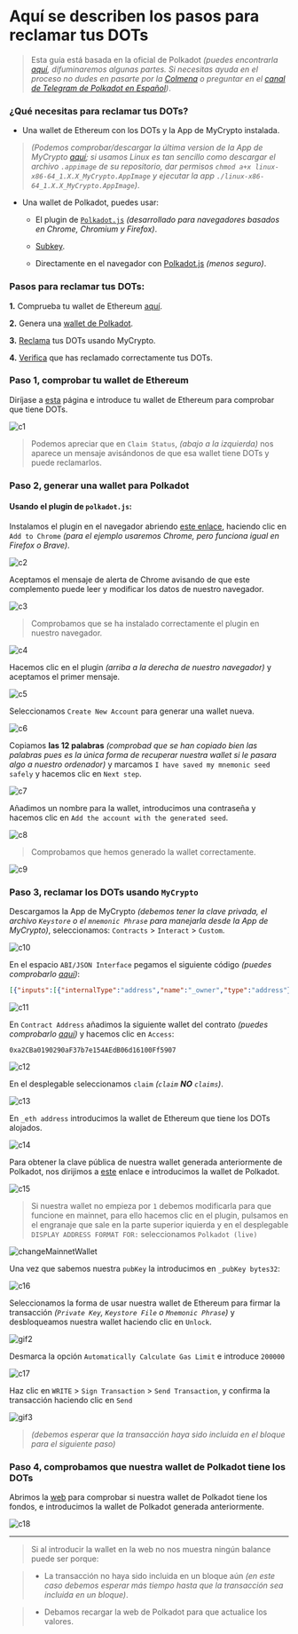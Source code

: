 # Aquí se describen los pasos para reclamar tus DOTs

> Esta guía está basada en la oficial de Polkadot _(puedes encontrarla [aquí](https://claims.polkadot.network/), difuminaremos algunas partes. Si necesitas ayuda en el proceso no dudes en pasarte por la [Colmena](https://www.colmenalabs.org/) o preguntar en el [canal de Telegram de Polkadot en Español](https://t.me/polkadotespanol))_.

### ¿Qué necesitas para reclamar tus DOTs?

- Una wallet de Ethereum con los DOTs y la App de MyCrypto instalada.

> _(Podemos comprobar/descargar la última version de la App de MyCrypto [aquí](https://github.com/MyCryptoHQ/MyCrypto/releases); si usamos Linux es tan sencillo como descargar el archivo `.appimage` de su repositorio, dar permisos `chmod a+x linux-x86-64_1.X.X_MyCrypto.AppImage` y ejecutar la app `./linux-x86-64_1.X.X_MyCrypto.AppImage`)_.

- Una wallet de Polkadot, puedes usar:

    -  El plugin de [`Polkadot.js`](https://chrome.google.com/webstore/detail/polkadot%7Bjs%7D-extension/mopnmbcafieddcagagdcbnhejhlodfdd?hl=en) _(desarrollado para navegadores basados en Chrome, Chromium y Firefox)_.

    - [Subkey](https://github.com/paritytech/substrate/tree/master/bin/utils/subkey).

    - Directamente en el navegador con [Polkadot.js](https://polkadot.js.org/apps/) _(menos seguro)_.

### Pasos para reclamar tus DOTs:

**1.** Comprueba tu wallet de Ethereum [aquí](https://claims.polkadot.network/#verify-ethereum-address).

**2.** Genera una [wallet de Polkadot](https://claims.polkadot.network/#wallet-create).

**3.** [Reclama](https://claims.polkadot.network/#claim-process) tus DOTs usando MyCrypto.

**4.** [Verifica](https://claims.polkadot.network/#claim-verify) que has reclamado correctamente tus DOTs.

### Paso 1, comprobar tu wallet de Ethereum

Diríjase a [esta](https://claims.polkadot.network/#verify-ethereum-address) página e introduce tu wallet de Ethereum para comprobar que tiene DOTs.

![c1](images/polkadot/c1.png)

> Podemos apreciar que en `Claim Status`, _(abajo a la izquierda)_ nos aparece un mensaje avisándonos de que esa wallet tiene DOTs y puede reclamarlos.

### Paso 2, generar una wallet para Polkadot

#### Usando el plugin de `polkadot.js`:

Instalamos el plugin en el navegador abriendo [este enlace](https://chrome.google.com/webstore/detail/polkadot%7Bjs%7D-extension/mopnmbcafieddcagagdcbnhejhlodfdd?hl=en), haciendo clic en `Add to Chrome` _(para el ejemplo usaremos Chrome, pero funciona igual en Firefox o Brave)_.

![c2](images/polkadot/c2.png)

Aceptamos el mensaje de alerta de Chrome avisando de que este complemento puede leer y modificar los datos de nuestro navegador.

![c3](images/polkadot/c3.png)

> Comprobamos que se ha instalado correctamente el plugin en nuestro navegador.

![c4](images/polkadot/c4.png)

Hacemos clic en el plugin _(arriba a la derecha de nuestro navegador)_ y aceptamos el primer mensaje.

![c5](images/polkadot/c5.png)

Seleccionamos `Create New Account` para generar una wallet nueva.

![c6](images/polkadot/c6.png)

Copiamos **las 12 palabras** _(comprobad que se han copiado bien las palabras pues es la única forma de recuperar nuestra wallet si le pasara algo a nuestro ordenador)_ y marcamos `I have saved my mnemonic seed safely` y hacemos clic en `Next step`.

![c7](images/polkadot/c7.png)

Añadimos un nombre para la wallet, introducimos una contraseña y hacemos clic en `Add the account with the generated seed`.

![c8](images/polkadot/c8.png)

> Comprobamos que hemos generado la wallet correctamente.

![c9](images/polkadot/c9.png)

### Paso 3, reclamar los DOTs usando `MyCrypto`

Descargamos la App de MyCrypto _(debemos tener la clave privada, el archivo `Keystore` o el `mnemonic Phrase` para manejarla desde la App de MyCrypto)_, seleccionamos:
 `Contracts` > `Interact` > `Custom`.

![c10](images/polkadot/c10.png)

En el espacio `ABI/JSON Interface` pegamos el siguiente código _(puedes comprobarlo [aquí](https://claims.polkadot.network/#wallet-create))_:

```json
[{"inputs":[{"internalType":"address","name":"_owner","type":"address"},{"internalType":"address","name":"_allocations","type":"address"},{"internalType":"uint256","name":"_setUpDelay","type":"uint256"}],"payable":false,"stateMutability":"nonpayable","type":"constructor"},{"anonymous":false,"inputs":[{"indexed":true,"internalType":"address","name":"original","type":"address"},{"indexed":true,"internalType":"address","name":"amendedTo","type":"address"}],"name":"Amended","type":"event","signature":"0x385f6a4b73038a5f14e3482732f99dde086b6fd0930af57604250b72726f4392"},{"anonymous":false,"inputs":[{"indexed":true,"internalType":"address","name":"eth","type":"address"},{"indexed":true,"internalType":"bytes32","name":"dot","type":"bytes32"},{"indexed":true,"internalType":"uint256","name":"idx","type":"uint256"}],"name":"Claimed","type":"event","signature":"0x9b01158d4bc10c112ba32b5240cda97e49e2eb86021f03f6a0f460342ac4dfda"},{"anonymous":false,"inputs":[{"indexed":true,"internalType":"address","name":"eth","type":"address"},{"indexed":true,"internalType":"uint256","name":"idx","type":"uint256"}],"name":"IndexAssigned","type":"event","signature":"0xfe8e0f7f7b06a0461a35a3efd185ab04bf2c1b47d74ced0ad04fc5dda048d4aa"},{"anonymous":false,"inputs":[{"indexed":true,"internalType":"bytes32","name":"pubkey","type":"bytes32"},{"indexed":false,"internalType":"uint256","name":"newTotal","type":"uint256"}],"name":"InjectedSaleAmount","type":"event","signature":"0x572e24c41e0a8fb122e74d5ae46960a12d21bc621ae05d27b56958e46dab916c"},{"anonymous":false,"inputs":[{"indexed":true,"internalType":"address","name":"old","type":"address"},{"indexed":true,"internalType":"address","name":"current","type":"address"}],"name":"NewOwner","type":"event","signature":"0x70aea8d848e8a90fb7661b227dc522eb6395c3dac71b63cb59edd5c9899b2364"},{"anonymous":false,"inputs":[{"indexed":true,"internalType":"address","name":"eth","type":"address"},{"indexed":false,"internalType":"uint256","name":"amount","type":"uint256"}],"name":"Vested","type":"event","signature":"0x00d5958799b183a7b738d3ad5e711305293dd5076a37a4e3b7e6611dea6114f3"},{"anonymous":false,"inputs":[{"indexed":true,"internalType":"address","name":"eth","type":"address"},{"indexed":false,"internalType":"uint256","name":"newTotal","type":"uint256"}],"name":"VestedIncreased","type":"event","signature":"0xddd46b2454e8e8195e43bab9d77da6c175cf57feab9936752d696f980bd22f5c"},{"constant":true,"inputs":[],"name":"UINT_MAX","outputs":[{"internalType":"uint256","name":"","type":"uint256"}],"payable":false,"stateMutability":"view","type":"function","signature":"0x782d2b53"},{"constant":true,"inputs":[],"name":"allocationIndicator","outputs":[{"internalType":"contract FrozenToken","name":"","type":"address"}],"payable":false,"stateMutability":"view","type":"function","signature":"0x1db2bbe8"},{"constant":true,"inputs":[{"internalType":"address","name":"","type":"address"}],"name":"amended","outputs":[{"internalType":"address","name":"","type":"address"}],"payable":false,"stateMutability":"view","type":"function","signature":"0xedd83104"},{"constant":true,"inputs":[{"internalType":"uint256","name":"","type":"uint256"}],"name":"claimed","outputs":[{"internalType":"address","name":"","type":"address"}],"payable":false,"stateMutability":"view","type":"function","signature":"0xdbe7e3bd"},{"constant":true,"inputs":[{"internalType":"address","name":"","type":"address"}],"name":"claims","outputs":[{"internalType":"uint256","name":"index","type":"uint256"},{"internalType":"bytes32","name":"pubKey","type":"bytes32"},{"internalType":"bool","name":"hasIndex","type":"bool"},{"internalType":"uint256","name":"vested","type":"uint256"}],"payable":false,"stateMutability":"view","type":"function","signature":"0xc6788bdd"},{"constant":true,"inputs":[{"internalType":"bytes32","name":"","type":"bytes32"},{"internalType":"uint256","name":"","type":"uint256"}],"name":"claimsForPubkey","outputs":[{"internalType":"address","name":"","type":"address"}],"payable":false,"stateMutability":"view","type":"function","signature":"0x11fb3de1"},{"constant":true,"inputs":[],"name":"endSetUpDelay","outputs":[{"internalType":"uint256","name":"","type":"uint256"}],"payable":false,"stateMutability":"view","type":"function","signature":"0xd2c41b57"},{"constant":true,"inputs":[],"name":"nextIndex","outputs":[{"internalType":"uint256","name":"","type":"uint256"}],"payable":false,"stateMutability":"view","type":"function","signature":"0xfc7e9c6f"},{"constant":true,"inputs":[],"name":"owner","outputs":[{"internalType":"address","name":"","type":"address"}],"payable":false,"stateMutability":"view","type":"function","signature":"0x8da5cb5b"},{"constant":true,"inputs":[{"internalType":"bytes32","name":"","type":"bytes32"}],"name":"saleAmounts","outputs":[{"internalType":"uint256","name":"","type":"uint256"}],"payable":false,"stateMutability":"view","type":"function","signature":"0x42ac39a8"},{"constant":false,"inputs":[{"internalType":"address","name":"_new","type":"address"}],"name":"setOwner","outputs":[],"payable":false,"stateMutability":"nonpayable","type":"function","signature":"0x13af4035"},{"constant":false,"inputs":[{"internalType":"address[]","name":"_origs","type":"address[]"},{"internalType":"address[]","name":"_amends","type":"address[]"}],"name":"amend","outputs":[],"payable":false,"stateMutability":"nonpayable","type":"function","signature":"0x63aa56b1"},{"constant":false,"inputs":[{"internalType":"address[]","name":"_eths","type":"address[]"},{"internalType":"uint256[]","name":"_vestingAmts","type":"uint256[]"}],"name":"setVesting","outputs":[],"payable":false,"stateMutability":"nonpayable","type":"function","signature":"0xc3496529"},{"constant":false,"inputs":[{"internalType":"address[]","name":"_eths","type":"address[]"},{"internalType":"uint256[]","name":"_vestingAmts","type":"uint256[]"}],"name":"increaseVesting","outputs":[],"payable":false,"stateMutability":"nonpayable","type":"function","signature":"0x9fd0214c"},{"constant":false,"inputs":[{"internalType":"bytes32[]","name":"_pubkeys","type":"bytes32[]"},{"internalType":"uint256[]","name":"_amounts","type":"uint256[]"}],"name":"injectSaleAmount","outputs":[],"payable":false,"stateMutability":"nonpayable","type":"function","signature":"0x49c3d477"},{"constant":true,"inputs":[{"internalType":"bytes32","name":"_who","type":"bytes32"}],"name":"balanceOfPubkey","outputs":[{"internalType":"uint256","name":"","type":"uint256"}],"payable":false,"stateMutability":"view","type":"function","signature":"0x9ca53c51"},{"constant":false,"inputs":[],"name":"freeze","outputs":[],"payable":false,"stateMutability":"nonpayable","type":"function","signature":"0x62a5af3b"},{"constant":false,"inputs":[{"internalType":"address[]","name":"_eths","type":"address[]"}],"name":"assignIndices","outputs":[],"payable":false,"stateMutability":"nonpayable","type":"function","signature":"0xc37b85a6"},{"constant":false,"inputs":[{"internalType":"address","name":"_eth","type":"address"},{"internalType":"bytes32","name":"_pubKey","type":"bytes32"}],"name":"claim","outputs":[],"payable":false,"stateMutability":"nonpayable","type":"function","signature":"0xc8622c24"},{"constant":true,"inputs":[],"name":"claimedLength","outputs":[{"internalType":"uint256","name":"","type":"uint256"}],"payable":false,"stateMutability":"view","type":"function","signature":"0x93e40f7e"},{"constant":true,"inputs":[{"internalType":"address","name":"_eth","type":"address"}],"name":"hasClaimed","outputs":[{"internalType":"bool","name":"","type":"bool"}],"payable":false,"stateMutability":"view","type":"function","signature":"0x73b2e80e"},{"constant":true,"inputs":[{"internalType":"address","name":"_eth","type":"address"}],"name":"hasAllocation","outputs":[{"internalType":"bool","name":"","type":"bool"}],"payable":false,"stateMutability":"view","type":"function","signature":"0x9af9cc27"}]
```

![c11](images/polkadot/c11.png)

En `Contract Address` añadimos la siguiente wallet del contrato _(puedes comprobarlo [aquí](https://claims.polkadot.network/#wallet-create))_ y hacemos clic en `Access`:

```
0xa2CBa0190290aF37b7e154AEdB06d16100Ff5907
```

![c12](images/polkadot/c12.png)

En el desplegable seleccionamos  `claim` _(`claim` **NO** `claims`)_.

![c13](images/polkadot/c13.png)

En `_eth address` introducimos la wallet de Ethereum que tiene los DOTs alojados.

![c14](images/polkadot/c14.png)

Para obtener la clave pública de nuestra wallet generada anteriormente de Polkadot, nos dirijimos a [este](https://claims.polkadot.network/#wallet-create) enlace e introducimos la wallet de Polkadot.

![c15](images/polkadot/c15.png)

> Si nuestra wallet no empieza por `1` debemos modificarla para que funcione en mainnet, para ello hacemos clic en el plugin, pulsamos en el engranaje que sale en la parte superior iquierda y en el desplegable `DISPLAY ADDRESS FORMAT FOR:` seleccionamos `Polkadot (live)`

![changeMainnetWallet](images/polkadot/gifc.gif)

Una vez que sabemos nuestra `pubKey` la introducimos en `_pubKey bytes32`:

![c16](images/polkadot/c16.png)

Seleccionamos la forma de usar nuestra wallet de Ethereum para firmar la transacción _(`Private Key`, `Keystore File` o `Mnemonic Phrase`)_ y desbloqueamos nuestra wallet haciendo clic en `Unlock`.

![gif2](images/polkadot/gifc2.gif)

Desmarca la opción `Automatically Calculate Gas Limit` e introduce `200000`

![c17](images/polkadot/c17.png)

Haz clic en `WRITE` > `Sign Transaction` > `Send Transaction`, y confirma la transacción haciendo clic en `Send`

![gif3](images/polkadot/gif3.gif)

> _(debemos esperar que la transacción haya sido incluida en el bloque para el siguiente paso)_

### Paso 4, comprobamos que nuestra wallet de Polkadot tiene los DOTs

Abrimos la [web](https://claims.polkadot.network/#wallet-create) para comprobar si nuestra wallet de Polkadot tiene los fondos, e introducimos la wallet de Polkadot generada anteriormente.

![c18](images/polkadot/c18.png)

---

> Si al introducir la wallet en la web no nos muestra ningún balance puede ser porque:

>  - La transacción no haya sido incluida en un bloque aún _(en este caso debemos esperar más tiempo hasta que la transacción sea incluida en un bloque)_.

>  - Debamos recargar la web de Polkadot para que actualice los valores.